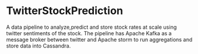 # TwitterStockPrediction
A data pipeline to analyze,predict and store stock rates at scale using twitter sentiments of the stock. The pipeline has Apache Kafka as a message broker between twitter and Apache storm to run aggregations and store data into Cassandra.
